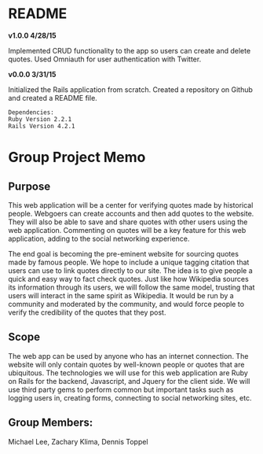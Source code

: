 # README

**v1.0.0 4/28/15**

Implemented CRUD functionality to the app so users can create and delete quotes. Used Omniauth for user authentication with Twitter.

**v0.0.0 3/31/15**

Initialized the Rails application from scratch. Created a repository on Github and created a 
README file.
  
```
Dependencies:
Ruby Version 2.2.1
Rails Version 4.2.1
```

# Group Project Memo

## Purpose

This web application will be a center for verifying quotes made by historical people. Webgoers can 
create accounts and then add quotes to the website. They will also be able to save and share quotes 
with other users using the web application. Commenting on quotes will be a key feature for this web 
application, adding to the social networking experience.

The end goal is becoming the pre-eminent website for sourcing quotes made by famous people. We hope 
to include a unique tagging citation that users can use to link quotes directly to our site. The idea 
is to give people a quick and easy way to fact check quotes. Just like how Wikipedia sources its 
information through its users, we will follow the same model, trusting that users will interact 
in the same spirit as Wikipedia. It would be run by a community and moderated by the community, 
and would force people to verify the credibility of the quotes that they post.

## Scope

The web app can be used by anyone who has an internet connection. The website will only contain quotes 
by well-known people or quotes that are ubiquitous. The technologies we will use for this web application 
are Ruby on Rails for the backend, Javascript, and Jquery for the client side. We will use third 
party gems to perform common but important tasks such as logging users in, creating forms, connecting to 
social networking sites, etc.

## Group Members:

Michael Lee, Zachary Klima, Dennis Toppel
